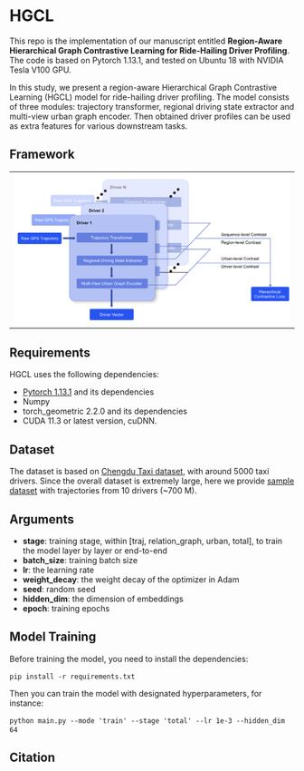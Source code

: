 # HGCL

This repo is the implementation of our manuscript entitled **Region-Aware Hierarchical Graph Contrastive Learning for Ride-Hailing Driver Profiling**. The code is based on Pytorch 1.13.1, and tested on Ubuntu 18 with NVIDIA Tesla V100 GPU. 

In this study, we present a region-aware Hierarchical Graph Contrastive Learning (HGCL) model for ride-hailing driver profiling. The model consists of three modules: trajectory transformer, regional driving state extractor and multi-view urban graph encoder. Then obtained driver profiles can be used as extra features for various downstream tasks.



## Framework

||
|--|
| <img src="img/model.png" width="500px"> |

## Requirements

HGCL uses the following dependencies: 

* [Pytorch 1.13.1](https://pytorch.org/get-started/locally/) and its dependencies
* Numpy
* torch_geometric 2.2.0 and its dependencies
* CUDA 11.3 or latest version, cuDNN.



## Dataset

The dataset is based on [Chengdu Taxi dataset](https://www.pkbigdata.com/common/zhzgbCmptDataDetails.html#down), with around 5000 taxi drivers. Since the overall dataset is extremely large, here we provide [sample dataset](https://hkustconnect-my.sharepoint.com/:u:/g/personal/kchenbm_connect_ust_hk/EeaQ-e4usU5AkT2nf85YHlMB09sShvydhnQngUBPq_DJhw?e=fDE8K5) with trajectories from 10 drivers (~700 M).



## Arguments

- **stage**: training stage, within [traj, relation_graph, urban, total], to train the model layer by layer or end-to-end
- **batch_size**: training batch size
- **lr**: the learning rate
- **weight_decay**: the weight decay of the optimizer in Adam
- **seed**: random seed
- **hidden_dim**: the dimension of embeddings
- **epoch**: training epochs



## Model Training

Before training the model, you need to install the dependencies:

```shell
pip install -r requirements.txt
```

Then you can train the model with designated hyperparameters, for instance:

```shell
python main.py --mode 'train' --stage 'total' --lr 1e-3 --hidden_dim 64
```

## Citation

